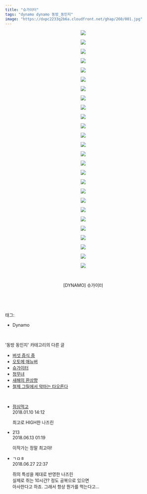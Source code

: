 ```yaml
---
title: "슈가이터"
tags: "dynamo dynamo 동방_동인지"
image: "https://dxpc2233q2b6a.cloudfront.net/ghap/260/001.jpg"
---
```

<div class="article">
<p style="text-align: center; clear: none; float: none;"><img src="{{ site.imgserver3 }}/ghap/260/001.jpg"/></p>
<p style="text-align: center; clear: none; float: none;"><img src="{{ site.imgserver3 }}/ghap/260/002.png"/></p>
<p style="text-align: center; clear: none; float: none;"><img src="{{ site.imgserver3 }}/ghap/260/003.jpg"/></p>
<p style="text-align: center; clear: none; float: none;"><img src="{{ site.imgserver3 }}/ghap/260/004.jpg"/></p>
<p style="text-align: center; clear: none; float: none;"><img src="{{ site.imgserver3 }}/ghap/260/005.jpg"/></p>
<p style="text-align: center; clear: none; float: none;"><img src="{{ site.imgserver3 }}/ghap/260/006.jpg"/></p>
<p style="text-align: center; clear: none; float: none;"><img src="{{ site.imgserver3 }}/ghap/260/007.jpg"/></p>
<p style="text-align: center; clear: none; float: none;"><img src="{{ site.imgserver3 }}/ghap/260/008.jpg"/></p>
<p style="text-align: center; clear: none; float: none;"><img src="{{ site.imgserver3 }}/ghap/260/009.jpg"/></p>
<p style="text-align: center; clear: none; float: none;"><img src="{{ site.imgserver3 }}/ghap/260/010.jpg"/></p>
<p style="text-align: center; clear: none; float: none;"><img src="{{ site.imgserver3 }}/ghap/260/011.jpg"/></p>
<p style="text-align: center; clear: none; float: none;"><img src="{{ site.imgserver3 }}/ghap/260/012.jpg"/></p>
<p style="text-align: center; clear: none; float: none;"><img src="{{ site.imgserver3 }}/ghap/260/013.jpg"/></p>
<p style="text-align: center; clear: none; float: none;"><img src="{{ site.imgserver3 }}/ghap/260/014.jpg"/></p>
<p style="text-align: center; clear: none; float: none;"><img src="{{ site.imgserver3 }}/ghap/260/015.jpg"/></p>
<p style="text-align: center; clear: none; float: none;"><img src="{{ site.imgserver3 }}/ghap/260/016.jpg"/></p>
<p style="text-align: center; clear: none; float: none;"><img src="{{ site.imgserver3 }}/ghap/260/017.jpg"/></p>
<p style="text-align: center; clear: none; float: none;"><img src="{{ site.imgserver3 }}/ghap/260/018.jpg"/></p>
<p style="text-align: center; clear: none; float: none;"><img src="{{ site.imgserver3 }}/ghap/260/019.jpg"/></p>
<p style="text-align: center; clear: none; float: none;"><img src="{{ site.imgserver3 }}/ghap/260/020.jpg"/></p>
<p style="text-align: center; clear: none; float: none;"><img src="{{ site.imgserver3 }}/ghap/260/021.jpg"/></p>
<p style="text-align: center; clear: none; float: none;"><img src="{{ site.imgserver3 }}/ghap/260/022.jpg"/></p>
<p style="text-align: center; clear: none; float: none;"><img src="{{ site.imgserver3 }}/ghap/260/023.jpg"/></p>
<p style="text-align: center; clear: none; float: none;"><img src="{{ site.imgserver3 }}/ghap/260/024.jpg"/></p>
<p style="text-align: center; clear: none; float: none;"><img src="{{ site.imgserver3 }}/ghap/260/025.jpg"/></p>
<p style="text-align: center; clear: none; float: none;"><img src="{{ site.imgserver3 }}/ghap/260/026.jpg"/></p>
<p style="text-align: center; clear: none; float: none;"><br/></p>
<p style="text-align: center; clear: none; float: none;">[DYNAMO] 슈가이터</p>
<p><br/></p>
</div><br/>
<div class="tagTrail">
<p>태그: </p>
<ul>
<li>Dynamo</li>
</ul>
</div><br/>
<div class="another">
<p>'동방 동인지' 카테고리의 다른 글</p>
<ul>
<li><a href="/ghap_262">버섯 증식 중</a></li>
<li><a href="/ghap_261">오토메 매뉴버</a></li>
<li><a href="/ghap_260">슈가이터</a></li>
<li><a href="/ghap_259">청무녀</a></li>
<li><a href="/ghap_258">새해의 환상향</a></li>
<li><a href="/ghap_257">철제 그릴에서 악마는 타오른다</a></li>
</ul>
</div><br/>
<div class="cb_module cb_fluid">
<div class="cb_wrt cb_profile">
<div class="comment">
<ul>
<li class="cb_thumb_off" id="comment15171063">
<div class="cb_comment_area">
<div class="cb_info_area">
<div class="cb_section">
<span class="cb_nick_name"> <a href="http://jsvehw" onclick="return openLinkInNewWindow(this)">점심먹고</a></span>
</div>
<div class="cb_section">
<span class="cb_date">2018.01.10 14:12 </span>
</div>
</div>
<div class="cb_dsc_comment">
<p class="cb_dsc">
											최고로 HIGH한 나즈린
										</p>
</div>
</div></li>
<li class="cb_thumb_off" id="comment15269896">
<div class="cb_comment_area">
<div class="cb_info_area">
<div class="cb_section">
<span class="cb_nick_name">213</span>
</div>
<div class="cb_section">
<span class="cb_date">2018.06.13 01:19 </span>
</div>
</div>
<div class="cb_dsc_comment">
<p class="cb_dsc">
											이작가는 정말 최고야!<br/>
</p>
</div>
</div></li>
<li class="cb_thumb_off" id="comment15277658">
<div class="cb_comment_area">
<div class="cb_info_area">
<div class="cb_section">
<span class="cb_nick_name">ㄱㅁㅎ</span>
</div>
<div class="cb_section">
<span class="cb_date">2018.06.27 22:37 </span>
</div>
</div>
<div class="cb_dsc_comment">
<p class="cb_dsc">
											쥐의 특성을 제대로 반영한 나즈린<br/>
실제로 쥐는 10시간? 정도 공복으로 있으면<br/>
아사한다고 하죠. 그래서 항상 뭔가를 먹는다고...
										</p>
</div>
</div></li>
</ul>
</div>
</div><!-- commentList close -->
</div><br/>
